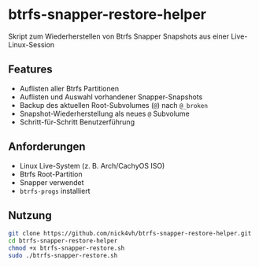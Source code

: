 # btrfs-snapper-restore-helper
Skript zum Wiederherstellen von Btrfs Snapper Snapshots aus einer Live-Linux-Session

## Features

- Auflisten aller Btrfs Partitionen
- Auflisten und Auswahl vorhandener Snapper-Snapshots
- Backup des aktuellen Root-Subvolumes (`@`) nach `@_broken`
- Snapshot-Wiederherstellung als neues `@` Subvolume
- Schritt-für-Schritt Benutzerführung

## Anforderungen

- Linux Live-System (z. B. Arch/CachyOS ISO)
- Btrfs Root-Partition
- Snapper verwendet
- `btrfs-progs` installiert

## Nutzung

```bash
git clone https://github.com/nick4vh/btrfs-snapper-restore-helper.git
cd btrfs-snapper-restore-helper
chmod +x btrfs-snapper-restore.sh
sudo ./btrfs-snapper-restore.sh

